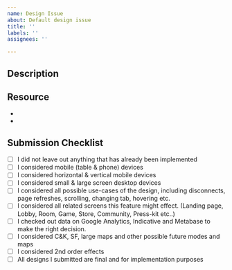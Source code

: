 ```yaml
---
name: Design Issue
about: Default design issue
title: ''
labels: ''
assignees: ''

---
```


## Description



## Resource

- 
- 

## Submission Checklist

- [ ] I did not leave out anything that has already been implemented
- [ ] I considered mobile (table & phone) devices
- [ ] I considered horizontal & vertical mobile devices
- [ ] I considered small & large screen desktop devices
- [ ] I considered all possible use-cases of the design, including disconnects, page refreshes, scrolling, changing tab, hovering etc.
- [ ] I considered all related screens this feature might effect. (Landing page, Lobby, Room, Game, Store, Community, Press-kit etc..)
- [ ] I checked out data on Google Analytics, Indicative and Metabase to make the right decision.
- [ ] I considered C&K, SF, large maps and other possible future modes and maps
- [ ] I considered 2nd order effects
- [ ] All designs I submitted are final and for implementation purposes

